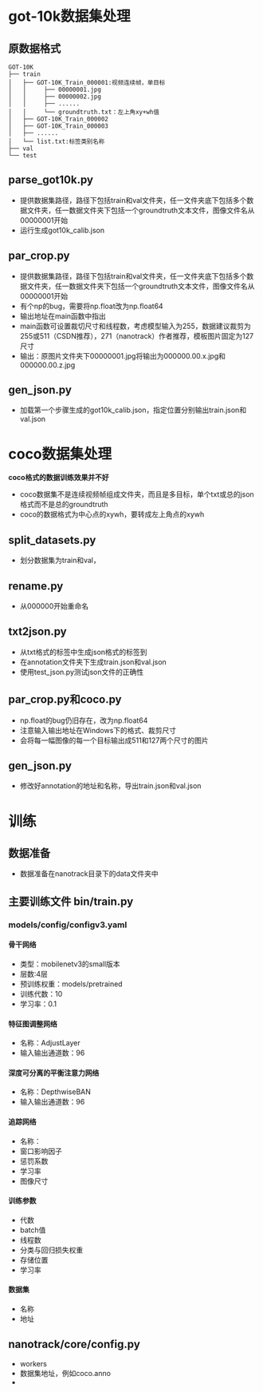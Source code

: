 # got-10k数据集处理
## 原数据格式
```
GOT-10K
├── train
│   ├── GOT-10K_Train_000001:视频连续帧，单目标
│   │     ├── 00000001.jpg
│   │     ├── 00000002.jpg
│   │     ├── ......
│   │     └── groundtruth.txt：左上角xy+wh值
│   ├── GOT-10K_Train_000002
│   ├── GOT-10K_Train_000003
│   ├── ......
│   └── list.txt:标签类别名称
├── val
└── test
```
## parse_got10k.py
+ 提供数据集路径，路径下包括train和val文件夹，任一文件夹底下包括多个数据文件夹，任一数据文件夹下包括一个groundtruth文本文件，图像文件名从00000001开始
+ 运行生成got10k_calib.json
## par_crop.py
+ 提供数据集路径，路径下包括train和val文件夹，任一文件夹底下包括多个数据文件夹，任一数据文件夹下包括一个groundtruth文本文件，图像文件名从00000001开始
+ 有个np的bug，需要将np.float改为np.float64
+ 输出地址在main函数中指出
+ main函数可设置裁切尺寸和线程数，考虑模型输入为255，数据建议裁剪为255或511（CSDN推荐），271（nanotrack）作者推荐，模板图片固定为127尺寸
+ 输出：原图片文件夹下00000001.jpg将输出为000000.00.x.jpg和000000.00.z.jpg
## gen_json.py
+ 加载第一个步骤生成的got10k_calib.json，指定位置分别输出train.json和val.json

# coco数据集处理
**coco格式的数据训练效果并不好**
+ coco数据集不是连续视频帧组成文件夹，而且是多目标，单个txt或总的json格式而不是总的groundtruth
+ coco的数据格式为中心点的xywh，要转成左上角点的xywh
## split_datasets.py
+ 划分数据集为train和val，
## rename.py
+ 从000000开始重命名
## txt2json.py
+ 从txt格式的标签中生成json格式的标签到
+ 在annotation文件夹下生成train.json和val.json
+ 使用test_json.py测试json文件的正确性
## par_crop.py和coco.py
+ np.float的bug仍旧存在，改为np.float64
+ 注意输入输出地址在Windows下的格式、裁剪尺寸
+ 会将每一幅图像的每一个目标输出成511和127两个尺寸的图片
## gen_json.py
+ 修改好annotation的地址和名称，导出train.json和val.json

# 训练
## 数据准备
+ 数据准备在nanotrack目录下的data文件夹中
## 主要训练文件 bin/train.py
### models/config/configv3.yaml
#### 骨干网络
+ 类型：mobilenetv3的small版本
+ 层数:4层
+ 预训练权重：models/pretrained
+ 训练代数：10
+ 学习率：0.1
#### 特征图调整网络
+ 名称：AdjustLayer
+ 输入输出通道数：96
#### 深度可分离的平衡注意力网络
+ 名称：DepthwiseBAN
+ 输入输出通道数：96
#### 追踪网络
+ 名称：
+ 窗口影响因子
+ 惩罚系数
+ 学习率
+ 图像尺寸
#### 训练参数
+ 代数
+ batch值
+ 线程数
+ 分类与回归损失权重
+ 存储位置
+ 学习率
#### 数据集
+ 名称
+ 地址
## nanotrack/core/config.py
+ workers
+ 数据集地址，例如coco.anno
+ 